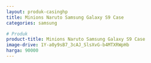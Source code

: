 ```yaml
---
layout: produk-casinghp
title: Minions Naruto Samsung Galaxy S9 Case
categories: samsung

# Produk
product-title: Minions Naruto Samsung Galaxy S9 Case
image-drive: 1Y-a0y9sB7_3cAJ_SlsXvG-b4MTXRWpHb
harga: 90000
---
```

